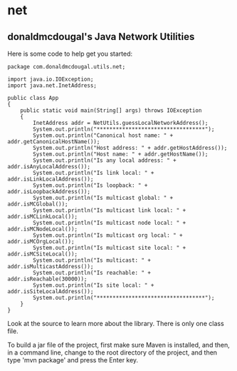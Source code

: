 # net
## donaldmcdougal's Java Network Utilities

Here is some code to help get you started:

    package com.donaldmcdougal.utils.net;
    
    import java.io.IOException;
    import java.net.InetAddress;
    
    public class App
    {
        public static void main(String[] args) throws IOException
        {
            InetAddress addr = NetUtils.guessLocalNetworkAddress();
            System.out.println("**********************************");
            System.out.println("Canonical host name: " + addr.getCanonicalHostName());
            System.out.println("Host address: " + addr.getHostAddress());
            System.out.println("Host name: " + addr.getHostName());
            System.out.println("Is any local address: " + addr.isAnyLocalAddress());
            System.out.println("Is link local: " + addr.isLinkLocalAddress());
            System.out.println("Is loopback: " + addr.isLoopbackAddress());
            System.out.println("Is multicast global: " + addr.isMCGlobal());
            System.out.println("Is multicast link local: " + addr.isMCLinkLocal());
            System.out.println("Is multicast node local: " + addr.isMCNodeLocal());
            System.out.println("Is multicast org local: " + addr.isMCOrgLocal());
            System.out.println("Is multicast site local: " + addr.isMCSiteLocal());
            System.out.println("Is multicast: " + addr.isMulticastAddress());
            System.out.println("Is reachable: " + addr.isReachable(30000));
            System.out.println("Is site local: " + addr.isSiteLocalAddress());
            System.out.println("**********************************");
        }
    }

Look at the source to learn more about the library.  There is only one class file.

To build a jar file of the project, first make sure Maven is installed, and then,
in a command line, change to the root directory of the project, and then type
'mvn package' and press the Enter key.
